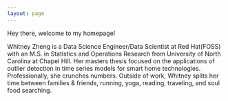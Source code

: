 ```yaml
---
layout: page
---
```


Hey there, welcome to my homepage!

Whitney Zheng is a Data Science Engineer/Data Scientist at Red Hat(FOSS) with an M.S. in Statistics and Operations Research from University of North Carolina at Chapel Hill. Her masters thesis focused on the applications of outlier detection in time series models for smart home technologies. Professionally, she crunches numbers. Outside of work, Whitney splits her time between families & friends, running, yoga, reading, traveling, and soul food searching. 